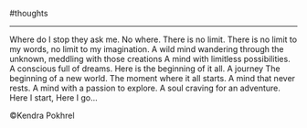 
#thoughts 

___

Where do I stop they ask me.
No where. There is no limit.
There is no limit to my words, no limit to my imagination.
A wild mind wandering through the unknown, meddling with those creations
A mind with limitless possibilities.
A conscious full of dreams.
Here is the beginning of it all.
A journey
The beginning of a new world.
The moment where it all starts.
A mind that never rests.
A mind with a passion to explore.
A soul craving for an adventure.
Here I start,
Here I go...

©Kendra Pokhrel
